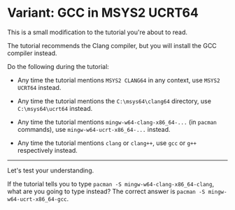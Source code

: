 # Variant: GCC in MSYS2 UCRT64

This is a small modification to the tutorial you're about to read.

The tutorial recommends the Clang compiler, but you will install the GCC compiler instead.

Do the following during the tutorial:

* Any time the tutorial mentions `MSYS2 CLANG64` in any context, use `MSYS2 UCRT64` instead.

* Any time the tutorial mentions the `C:\msys64\clang64` directory, use `C:\msys64\ucrt64` instead.

* Any time the tutorial mentions `mingw-w64-clang-x86_64-...` (in `pacman` commands), use `mingw-w64-ucrt-x86_64-...` instead.

* Any time the tutorial mentions `clang` or `clang++`, use `gcc` or `g++` respectively instead.

---

Let's test your understanding.

If the tutorial tells you to type `pacman -S mingw-w64-clang-x86_64-clang`, what are you going to type instead? The correct answer is `pacman -S mingw-w64-ucrt-x86_64-gcc`.
